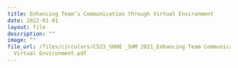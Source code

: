 ```yaml
---
title: Enhancing Team’s Communication through Virtual Environment
date: 2022-01-01
layout: file
description: ""
image: ""
file_url: /files/circulars/C523_SHHQ _SHM 2021_Enhancing Team Communication through
  Virtual Environment.pdf
---
```

